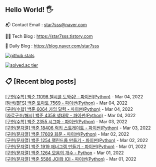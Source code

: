 ## Hello World! 🖐

📬 Contact Email : star7sss@naver.com

👨‍💻 Tech Blog : https://star7sss.tistory.com

🤪 Daily Blog : https://blog.naver.com/star7sss

[![github stats](https://github-readme-stats.vercel.app/api?username=jangThang&show_icons=true&hide_border=False)](https://star7sss.tistory.com)

[![solved.ac tier](http://mazassumnida.wtf/api/v2/generate_badge?boj=star7sss)](https://solved.ac/star7sss)

## 📋 [Recent blog posts]
[[구현/수학] 백준 11098 첼시를 도와줘! - 파이썬(Python)](https://star7sss.tistory.com/269) - Mar 04, 2022<br>
[[탐색/BFS] 백준 토마토 7569 - 파이썬(Python)](https://star7sss.tistory.com/268) - Mar 04, 2022<br>
[[구현/수학] 백준 6064 카잉 달력 - 파이썬(Python)](https://star7sss.tistory.com/267) - Mar 04, 2022<br>
[[자료구조/해시] 백준 4358 생태학 - 파이썬(Python)](https://star7sss.tistory.com/266) - Mar 04, 2022<br>
[[구현/수학] 백준 2355 시그마 - 파이썬(Python)](https://star7sss.tistory.com/265) - Mar 03, 2022<br>
[[구현/문자열] 백준 18406 럭키 스트레이트 - 파이썬(Python)](https://star7sss.tistory.com/264) - Mar 03, 2022<br>
[[구현/문자열] 백준 17609 회문 - 파이썬(Python)](https://star7sss.tistory.com/263) - Mar 02, 2022<br>
[[구현/문자열] 백준 1254 팰린드롭 만들기 - 파이썬(Python)](https://star7sss.tistory.com/262) - Mar 02, 2022<br>
[[구현/문자열] 백준 1919 애너그램 만들기 - 파이썬(Python)](https://star7sss.tistory.com/261) - Mar 01, 2022<br>
[[구현/문자열] 백준 1264 모음의 개수 - Python](https://star7sss.tistory.com/260) - Mar 01, 2022<br>
[[구현/문자열] 백준 5586 JOI와 IOI - 파이썬(Python)](https://star7sss.tistory.com/259) - Mar 01, 2022<br>
